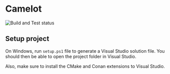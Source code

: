 # Camelot
![Build and Test status](https://github.com/Hanz98/Camelot/actions/workflows/build.yaml/badge.svg)
## Setup project 

On Windows, run `setup.ps1` file to generate a Visual Studio solution file. You should then be able to open the project folder in Visual Studio.

Also, make sure to install the CMake and Conan extensions to Visual Studio.
